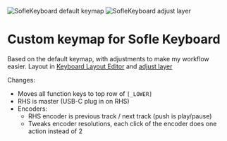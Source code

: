 ![SofleKeyboard default keymap](https://github.com/josefadamcik/SofleKeyboard/raw/master/Images/soflekeyboard.png)
![SofleKeyboard adjust layer](https://github.com/josefadamcik/SofleKeyboard/raw/master/Images/soflekeyboard_layout_adjust.png)


# Custom keymap for Sofle Keyboard

Based on the default keymap, with adjustments to make my workflow easier. Layout in [Keyboard Layout Editor]() and [adjust layer](http://www.keyboard-layout-editor.com/#/gists/4bcf66f922cfd54da20ba04905d56bd4)

Changes:

- Moves all function keys to top row of `[_LOWER]`
- RHS is master (USB-C plug in on RHS)
- Encoders:
  - RHS encoder is previous track / next track (push is play/pause)
  - Tweaks encoder resolutions, each click of the encoder does one action instead of 2
